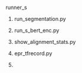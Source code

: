 
runner_s
1) run_segmentation.py
2) run_s_bert_enc.py
3) show_alignment_stats.py

4) epr_tfrecord.py 
5) 

